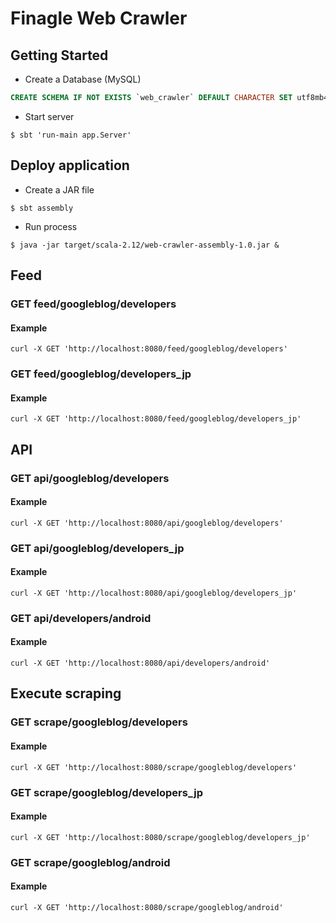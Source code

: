 # Finagle Web Crawler  

## Getting Started

* Create a Database (MySQL)  

```sql
CREATE SCHEMA IF NOT EXISTS `web_crawler` DEFAULT CHARACTER SET utf8mb4 COLLATE utf8mb4_unicode_ci;
```

* Start server

``` 
$ sbt 'run-main app.Server'
```
    
## Deploy application
* Create a JAR file

```
$ sbt assembly

```

* Run process

```
$ java -jar target/scala-2.12/web-crawler-assembly-1.0.jar &
```
    
## Feed
### GET feed/googleblog/developers
#### Example

```
curl -X GET 'http://localhost:8080/feed/googleblog/developers'
```

### GET feed/googleblog/developers_jp
#### Example

```
curl -X GET 'http://localhost:8080/feed/googleblog/developers_jp'
```

## API
### GET api/googleblog/developers
#### Example

```
curl -X GET 'http://localhost:8080/api/googleblog/developers'
```

### GET api/googleblog/developers_jp
#### Example

```
curl -X GET 'http://localhost:8080/api/googleblog/developers_jp'
```

### GET api/developers/android
#### Example

```
curl -X GET 'http://localhost:8080/api/developers/android'
```
## Execute scraping
### GET scrape/googleblog/developers
#### Example

```
curl -X GET 'http://localhost:8080/scrape/googleblog/developers'
```

### GET scrape/googleblog/developers_jp
#### Example

```
curl -X GET 'http://localhost:8080/scrape/googleblog/developers_jp'
```

### GET scrape/googleblog/android
#### Example

```
curl -X GET 'http://localhost:8080/scrape/googleblog/android'
```